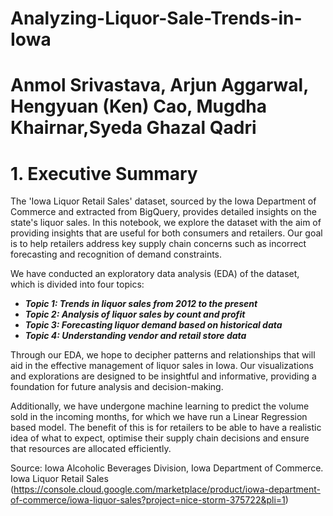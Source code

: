 # Analyzing-Liquor-Sale-Trends-in-Iowa
# Anmol Srivastava, Arjun Aggarwal, Hengyuan (Ken) Cao, Mugdha Khairnar,Syeda Ghazal Qadri


# 1. Executive Summary 

The 'Iowa Liquor Retail Sales' dataset, sourced by the Iowa Department of Commerce and extracted from BigQuery, provides detailed insights on the state's liquor sales. In this notebook, we explore the dataset with the aim of providing insights that are useful for both consumers and retailers. Our goal is to help retailers address key supply chain concerns such as incorrect forecasting and recognition of demand constraints.

We have conducted an exploratory data analysis (EDA) of the dataset, which is divided into four topics:

* ***Topic 1: Trends in liquor sales from 2012 to the present***
* ***Topic 2: Analysis of liquor sales by count and profit***
* ***Topic 3: Forecasting liquor demand based on historical data***
* ***Topic 4: Understanding vendor and retail store data***

Through our EDA, we hope to decipher patterns and relationships that will aid in the effective management of liquor sales in Iowa. Our visualizations and explorations are designed to be insightful and informative, providing a foundation for future analysis and decision-making.

Additionally, we have undergone machine learning to predict the volume sold in the incoming months, for which we have run a Linear Regression based model. The benefit of this is for retailers to be able to have a realistic idea of what to expect, optimise their supply chain decisions and ensure that resources are allocated efficiently.

Source: Iowa Alcoholic Beverages Division, Iowa Department of Commerce. Iowa Liquor Retail Sales (https://console.cloud.google.com/marketplace/product/iowa-department-of-commerce/iowa-liquor-sales?project=nice-storm-375722&pli=1)

